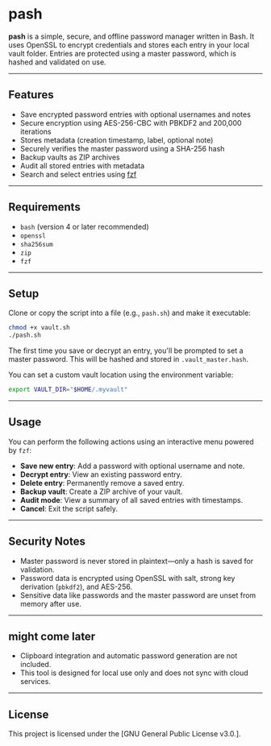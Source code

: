 # pash

**pash** is a simple, secure, and offline password manager written in Bash. It uses OpenSSL to encrypt credentials and stores each entry in your local vault folder. Entries are protected using a master password, which is hashed and validated on use.

---

## Features

- Save encrypted password entries with optional usernames and notes
- Secure encryption using AES-256-CBC with PBKDF2 and 200,000 iterations
- Stores metadata (creation timestamp, label, optional note)
- Securely verifies the master password using a SHA-256 hash
- Backup vaults as ZIP archives
- Audit all stored entries with metadata
- Search and select entries using [fzf](https://github.com/junegunn/fzf)

---

## Requirements

- `bash` (version 4 or later recommended)
- `openssl`
- `sha256sum`
- `zip`
- `fzf`

---

## Setup

Clone or copy the script into a file (e.g., `pash.sh`) and make it executable:

```bash
chmod +x vault.sh
./pash.sh
```

The first time you save or decrypt an entry, you'll be prompted to set a master password. This will be hashed and stored in `.vault_master.hash`.

You can set a custom vault location using the environment variable:

```bash
export VAULT_DIR="$HOME/.myvault"
```

---

## Usage

You can perform the following actions using an interactive menu powered by `fzf`:

- **Save new entry**: Add a password with optional username and note.
- **Decrypt entry**: View an existing password entry.
- **Delete entry**: Permanently remove a saved entry.
- **Backup vault**: Create a ZIP archive of your vault.
- **Audit mode**: View a summary of all saved entries with timestamps.
- **Cancel**: Exit the script safely.

---

## Security Notes

- Master password is never stored in plaintext—only a hash is saved for validation.
- Password data is encrypted using OpenSSL with salt, strong key derivation (`pbkdf2`), and AES-256.
- Sensitive data like passwords and the master password are unset from memory after use.

---

## might come later

- Clipboard integration and automatic password generation are not included.
- This tool is designed for local use only and does not sync with cloud services.

---

## License

This project is licensed under the [GNU General Public License v3.0.].

